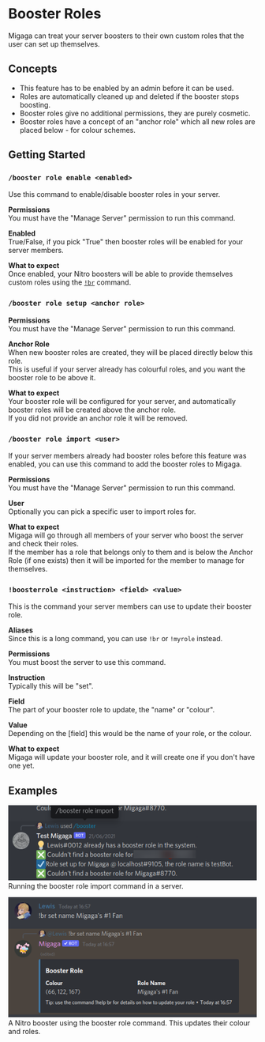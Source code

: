 # Booster Roles
Migaga can treat your server boosters to their own custom roles that the user can set up themselves.

## Concepts
- This feature has to be enabled by an admin before it can be used. 
- Roles are automatically cleaned up and deleted if the booster stops boosting.
- Booster roles give no additional permissions, they are purely cosmetic.
- Booster roles have a concept of an "anchor role" which all new roles are placed below - for colour schemes.

## Getting Started
### `/booster role enable <enabled>`
Use this command to enable/disable booster roles in your server.

**Permissions**  
You must have the "Manage Server" permission to run this command.

**Enabled**   
True/False, if you pick "True" then booster roles will be enabled for your server members.

**What to expect**  
Once enabled, your Nitro boosters will be able to provide themselves custom roles using the [`!br`](#boosterrole-instruction-field-value) command.

### `/booster role setup <anchor role>`
**Permissions**  
You must have the "Manage Server" permission to run this command.

**Anchor Role**   
When new booster roles are created, they will be placed directly below this role.  
This is useful if your server already has colourful roles, and you want the booster role to be above it.

**What to expect**  
Your booster role will be configured for your server, and automatically booster roles will be created above the anchor role.  
If you did not provide an anchor role it will be removed. 

### `/booster role import <user>`
If your server members already had booster roles before this feature was enabled, you can use this command to add the booster roles to Migaga.

**Permissions**  
You must have the "Manage Server" permission to run this command.

**User**   
Optionally you can pick a specific user to import roles for.

**What to expect**  
Migaga will go through all members of your server who boost the server and check their roles.  
If the member has a role that belongs only to them and is below the Anchor Role (if one exists) then it will be imported for the member to manage for themselves.

### `!boosterrole <instruction> <field> <value>`
This is the command your server members can use to update their booster role.

**Aliases**  
Since this is a long command, you can use `!br` or `!myrole` instead.

**Permissions**  
You must boost the server to use this command.

**Instruction**   
Typically this will be "set".

**Field**  
The part of your booster role to update, the "name" or "colour".

**Value**  
Depending on the [field] this would be the name of your role, or the colour.

**What to expect**  
Migaga will update your booster role, and it will create one if you don't have one yet.

## Examples
![Running the booster role import](images/booster-role-import.png)  
Running the booster role import command in a server.

![Using the booster role command](images/using-the-br-command.png)  
A Nitro booster using the booster role command. This updates their colour and roles.
